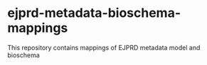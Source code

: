 # ejprd-metadata-bioschema-mappings
This repository contains mappings of EJPRD metadata model and bioschema
